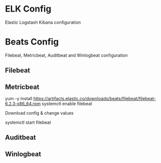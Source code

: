 # ELK Config
Elastic Logstash Kibana configuration


# Beats Config
Filebeat, Metricbeat, Auditbeat and Winlogbeat configuration

## Filebeat

## Metricbeat
yum -y install https://artifacts.elastic.co/downloads/beats/filebeat/filebeat-6.2.3-x86_64.rpm
systemctl enable filebeat

Download config & change values

systemctl start filebeat

## Auditbeat

## Winlogbeat
